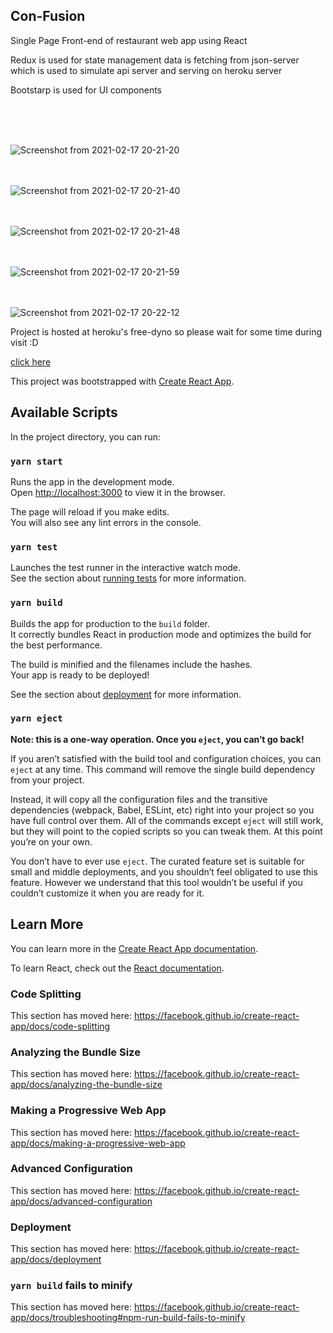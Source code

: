 ## Con-Fusion

<p>Single Page Front-end of restaurant web app using React</p>
<p>Redux is used for state management data is fetching from json-server which is used to simulate api server and serving on heroku server</p>
<p>Bootstarp is used for UI components</p>
<br/>
<br/>
<br/>

![Screenshot from 2021-02-17 20-21-20](https://user-images.githubusercontent.com/35651201/108221596-fa4a4280-715d-11eb-8f74-aff73a86cc7f.png)
<br/>
<br/>
<br/>

![Screenshot from 2021-02-17 20-21-40](https://user-images.githubusercontent.com/35651201/108221603-fcac9c80-715d-11eb-9da5-a1bdf7b1608f.png)
<br/>
<br/>
<br/>

![Screenshot from 2021-02-17 20-21-48](https://user-images.githubusercontent.com/35651201/108221609-fdddc980-715d-11eb-9bfa-d9074a52f0cb.png)
<br/>
<br/>
<br/>

![Screenshot from 2021-02-17 20-21-59](https://user-images.githubusercontent.com/35651201/108221613-fe766000-715d-11eb-882e-8fd217329f92.png)
<br/>
<br/>
<br/>

![Screenshot from 2021-02-17 20-22-12](https://user-images.githubusercontent.com/35651201/108221617-ff0ef680-715d-11eb-9311-a96db5f9d0ba.png)

<p>Project is hosted at heroku's free-dyno so please wait for some time during visit :D</p>
<a href="https://confusion119.herokuapp.com/home">click here</a>
<br/>

This project was bootstrapped with [Create React App](https://github.com/facebook/create-react-app).

## Available Scripts

In the project directory, you can run:

### `yarn start`

Runs the app in the development mode.<br />
Open [http://localhost:3000](http://localhost:3000) to view it in the browser.

The page will reload if you make edits.<br />
You will also see any lint errors in the console.

### `yarn test`

Launches the test runner in the interactive watch mode.<br />
See the section about [running tests](https://facebook.github.io/create-react-app/docs/running-tests) for more information.

### `yarn build`

Builds the app for production to the `build` folder.<br />
It correctly bundles React in production mode and optimizes the build for the best performance.

The build is minified and the filenames include the hashes.<br />
Your app is ready to be deployed!

See the section about [deployment](https://facebook.github.io/create-react-app/docs/deployment) for more information.

### `yarn eject`

**Note: this is a one-way operation. Once you `eject`, you can’t go back!**

If you aren’t satisfied with the build tool and configuration choices, you can `eject` at any time. This command will remove the single build dependency from your project.

Instead, it will copy all the configuration files and the transitive dependencies (webpack, Babel, ESLint, etc) right into your project so you have full control over them. All of the commands except `eject` will still work, but they will point to the copied scripts so you can tweak them. At this point you’re on your own.

You don’t have to ever use `eject`. The curated feature set is suitable for small and middle deployments, and you shouldn’t feel obligated to use this feature. However we understand that this tool wouldn’t be useful if you couldn’t customize it when you are ready for it.

## Learn More

You can learn more in the [Create React App documentation](https://facebook.github.io/create-react-app/docs/getting-started).

To learn React, check out the [React documentation](https://reactjs.org/).

### Code Splitting

This section has moved here: https://facebook.github.io/create-react-app/docs/code-splitting

### Analyzing the Bundle Size

This section has moved here: https://facebook.github.io/create-react-app/docs/analyzing-the-bundle-size

### Making a Progressive Web App

This section has moved here: https://facebook.github.io/create-react-app/docs/making-a-progressive-web-app

### Advanced Configuration

This section has moved here: https://facebook.github.io/create-react-app/docs/advanced-configuration

### Deployment

This section has moved here: https://facebook.github.io/create-react-app/docs/deployment

### `yarn build` fails to minify

This section has moved here: https://facebook.github.io/create-react-app/docs/troubleshooting#npm-run-build-fails-to-minify
